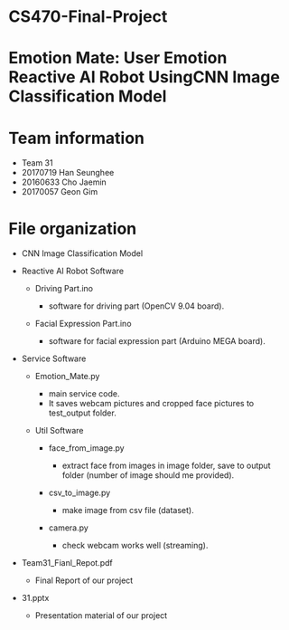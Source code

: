 # CS470-Final-Project
# Emotion Mate: User Emotion Reactive AI Robot UsingCNN Image Classification Model

# Team information
- Team 31
- 20170719 Han Seunghee
- 20160633 Cho Jaemin
- 20170057 Geon Gim

# File organization

- CNN Image Classification Model

- Reactive AI Robot Software
  - Driving Part.ino
    - software for driving part (OpenCV 9.04 board).
    
  - Facial Expression Part.ino
    - software for facial expression part (Arduino MEGA board).

- Service Software
  - Emotion_Mate.py
    - main service code.
    - It saves webcam pictures and cropped face pictures to test_output folder.
  
  - Util Software
  
    - face_from_image.py
      - extract face from images in image folder, save to output folder (number of image should me provided).

    - csv_to_image.py
      - make image from csv file (dataset).

    - camera.py
      - check webcam works well (streaming).
 
- Team31_Fianl_Repot.pdf
  - Final Report of our project
 
- 31.pptx
  - Presentation material of our project
